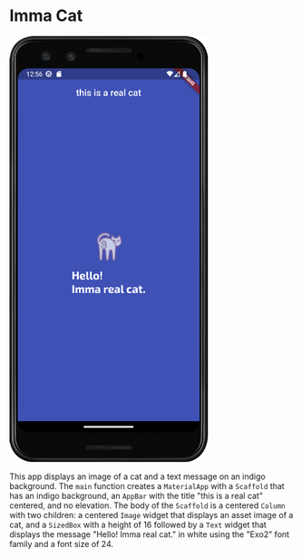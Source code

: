 # Imma Cat

![Imma cat](https://github.com/julianasalafia/FlutterSession/blob/main/Screenshots_Projects/imma_cat.png)

This app displays an image of a cat and a text message on an indigo background. The `main` function creates a `MaterialApp` with a `Scaffold` that has an indigo background, an `AppBar` with the title "this is a real cat" centered, and no elevation. The body of the `Scaffold` is a centered `Column` with two children: a centered `Image` widget that displays an asset image of a cat, and a `SizedBox` with a height of 16 followed by a `Text` widget that displays the message "Hello! Imma real cat." in white using the "Exo2" font family and a font size of 24.
